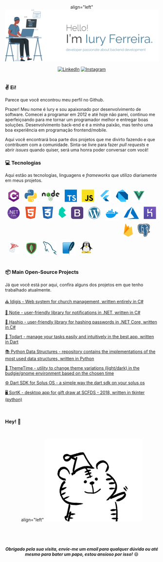 <p align="center">
 align="left" <img alt="Iury Ferreira" alt="IuryFerreira" src="https://github.com/iuryferreira/iuryferreira/blob/master/.github/images/logo.svg" width="1000" />
</p>
<div align="center">
<a href="https://www.linkedin.com/in/iury-ferreira-68ba35130/" target="_blank"><img src="https://img.shields.io/badge/LinkedIn-%230077B5.svg?&style=flat-square&logo=linkedin&logoColor=white" alt="LinkedIn"></a>
<a href="https://www.instagram.com/iuryferreira__" target="_blank"><img src="https://img.shields.io/badge/Instagram-%23E4405F.svg?&style=flat-square&logo=instagram&logoColor=white" alt="Instagram"></a>

</div>
<br>

### ✌ Ei!

Parece que você encontrou meu perfil no Github. <br>

Prazer! Meu nome é Iury e sou apaixonado por desenvolvimento de software. Comecei a programar em 2012 e até hoje não parei, continuo me aperfeiçoando para me tornar um programador melhor e entregar boas soluções. Desenvolvimento back-end e é a minha paixão, mas tenho uma boa experiência em programação frontend/mobile.

Aqui você encontrará boa parte dos projetos que me divirto fazendo e que contribuem com a comunidade. Sinta-se livre para fazer *pull requests* e abrir *issues* quando quiser, será uma honra poder conversar com você!

### 💻 Tecnologias

Aqui estão as tecnologias, linguagens e *frameworks* que utilizo diariamente em meus projetos.


<div id="first-line" style="margin-bottom:10px">
<img width="40" align="left" style="margin: 8px" src=".github/images/techs/csharp.svg" alt="C#">
<img width="40" align="left" style="margin: 8px" src=".github/images/techs/python.png" alt="Python">
<img width="60" align="left" style="margin: 8px" src=".github/images/techs/nodejs.svg" alt="NodeJS">
<img width="40" align="left" style="margin: 8px" src=".github/images/techs/typescript.jpeg" alt="TypeScript">
<img width="40" align="left" style="margin: 8px" src=".github/images/techs/js.png" alt="JavaScript">
<img width="40" align="left" style="margin: 8px" src=".github/images/techs/flutter.png" alt="Flutter">
<img width="40" align="left" style="margin: 8px" src=".github/images/techs/dart.png" alt="Dart">
<img width="40" align="left" style="margin: 8px" src=".github/images/techs/vue.svg" alt="Vue.js">
<img width="40" align="left" style="margin: 8px" src=".github/images/techs/dotnet.png" alt=".NET">
<img width="40" align="left" style="margin: 8px" src=".github/images/techs/html.svg" alt="HTML">
<img width="40" align="left" style="margin: 8px" src=".github/images/techs/css.svg" alt="CSS">
<img width="25" align="left" style="margin: 8px" src=".github/images/techs/bulma.png" alt="Bulma">
<img width="40" align="left" style="margin: 8px" src=".github/images/techs/bootstrap.png" alt="Bootstrap">
<img width="40" align="left" style="margin: 8px" src=".github/images/techs/wordpress.png" alt="WordPress">
</div>
<div id="second-line" style="">
<img width="45" align="left" style="margin: 8px" src=".github/images/techs/docker.svg" alt="Docker">
<img width="50" align="left" style="margin: 8px" src=".github/images/techs/azure.svg" alt="Azure">
<img width="40" align="left" style="margin: 8px" src=".github/images/techs/heroku.png" alt="Heroku">
<img width="30" align="left" style="margin: 8px" src=".github/images/techs/firebase.png" alt="Firebase">
<img width="40" align="left" style="margin: 8px" src=".github/images/techs/postgres.png" alt="Postgres">
<img width="40" align="left" style="margin: 8px" src=".github/images/techs/sqlserver.png" alt="Postgres">
<img width="45" align="left" style="margin: 8px" src=".github/images/techs/mongo.png" alt="MongoDB">
<img width="45" align="left" style="margin: 8px" src=".github/images/techs/mysql.png" alt="MongoDB">
<img width="45" align="left" style="margin: 8px" src=".github/images/techs/sqlite.png" alt="MongoDB">
<img width="40" style="margin: 8px" src=".github/images/techs/linux.png" alt="Linux">
</div>

<br>

### 📦 Main Open-Source Projects

Já que você está por aqui, confira alguns dos projetos em que tenho trabalhado atualmente.

[⛪ Idigis - Web system for church management, written entirely in C#](https://github.com/iuryferreira/idigis)

[🔔 Notie - user-friendly library for notifications in .NET, written in C#](https://github.com/iuryferreira/notie)

[🔐 Hashio - user-friendly library for hashing passwords in .NET Core, written in C#](https://github.com/iuryferreira/hashio)

[📝 Todart - manage your tasks easily and intuitively in the best app, written in Dart](https://github.com/iuryferreira/todart)

[📚 Python Data Structures - repository contains the implementations of the most used data structures, written in Python](https://github.com/iuryferreira/python-data-structures)

[🔆 ThemeTime - utility to change theme variations (light/dark) in the budgie/gnome environment based on the chosen time](https://github.com/iuryferreira/ttime)

[⚙ Dart SDK for Solus OS - a simple way the dart sdk on your solus os](https://github.com/iuryferreira/dart-solus-os)

[🖥 SortK - desktop app for gift draw at SCFDS - 2018, written in tkinter (python)](https://github.com/iuryferreira/sortk-desktop)

<br>

### Hey! 📢

<br>

<div align="center">

 align="left" <img alt="Iury Ferreira" alt="IuryFerreira" src="https://github.com/iuryferreira/iuryferreira/blob/master/.github/images/giphy.gif"/>
</div>

<br><br><br>

<div align="center">

***Obrigado pela sua visita, envie-me um email para qualquer dúvida ou até mesmo para bater um papo, estou ansioso por isso!*** 😄

</div>
